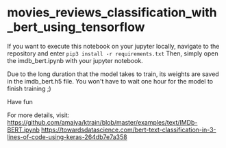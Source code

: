 # movies_reviews_classification_with_bert_using_tensorflow

If you want to execute this notebook on your jupyter locally, navigate to the repository and enter 
```pip3 install -r requirements.txt```
Then, simply open the imdb_bert.ipynb with your jupyter notebook.

Due to the long duration that the model takes to train, its weights are saved in the imdb_bert.h5 file. You won't have to wait one hour for the model to finish training ;)

Have fun 

For more details, visit:
https://github.com/amaiya/ktrain/blob/master/examples/text/IMDb-BERT.ipynb
https://towardsdatascience.com/bert-text-classification-in-3-lines-of-code-using-keras-264db7e7a358 
  
